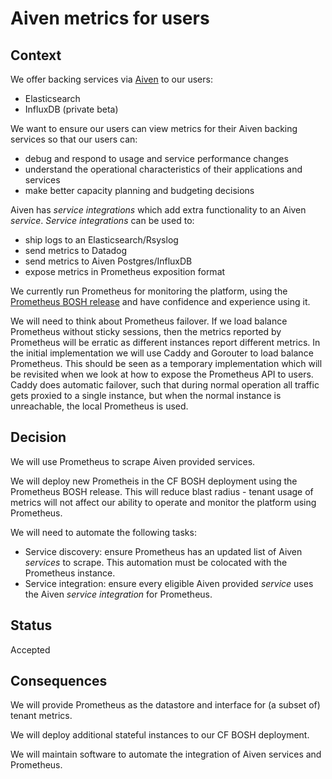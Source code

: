 # Aiven metrics for users

## Context

We offer backing services via [Aiven](https://aiven.io) to our users:

- Elasticsearch
- InfluxDB (private beta)

We want to ensure our users can view metrics for their Aiven backing services so that our users can:

- debug and respond to usage and service performance changes
- understand the operational characteristics of their applications and services
- make better capacity planning and budgeting decisions

Aiven has _service integrations_ which add extra functionality to an Aiven _service_. _Service integrations_ can be used to:

- ship logs to an Elasticsearch/Rsyslog
- send metrics to Datadog
- send metrics to Aiven Postgres/InfluxDB
- expose metrics in Prometheus exposition format

We currently run Prometheus for monitoring the platform, using the [Prometheus BOSH release](https://github.com/bosh-prometheus/prometheus-boshrelease) and have confidence and experience using it.

We will need to think about Prometheus failover. If we load balance Prometheus without sticky sessions, then the metrics reported by Prometheus will be erratic as different instances report different metrics.
In the initial implementation we will use Caddy and Gorouter to load balance Prometheus. This should be seen as a temporary implementation which will be revisited when we look at how to expose the Prometheus API to users.
Caddy does automatic failover, such that during normal operation all traffic gets proxied to a single instance, but when the normal instance is unreachable, the local Prometheus is used.

## Decision

We will use Prometheus to scrape Aiven provided services.

We will deploy new Prometheis in the CF BOSH deployment using the Prometheus BOSH release. This will reduce blast radius - tenant usage of metrics will not affect our ability to operate and monitor the platform using Prometheus.

We will need to automate the following tasks:

- Service discovery: ensure Prometheus has an updated list of Aiven _services_ to scrape. This automation must be colocated with the Prometheus instance.
- Service integration: ensure every eligible Aiven provided _service_ uses the Aiven _service integration_ for Prometheus.

## Status

Accepted

## Consequences

We will provide Prometheus as the datastore and interface for (a subset of) tenant metrics.

We will deploy additional stateful instances to our CF BOSH deployment.

We will maintain software to automate the integration of Aiven services and Prometheus.
